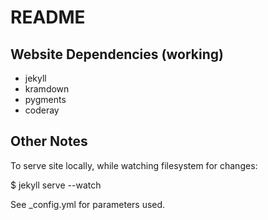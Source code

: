 README
======

Website Dependencies (working)
--------------------

* jekyll
* kramdown
* pygments
* coderay


Other Notes
-----------

To serve site locally, while watching filesystem for changes:

$ jekyll serve --watch

See _config.yml for parameters used.
